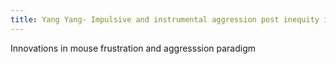 ```yaml
---
title: Yang Yang- Impulsive and instrumental aggression post inequity induced frustration 
---
```


Innovations in mouse frustration and aggresssion paradigm